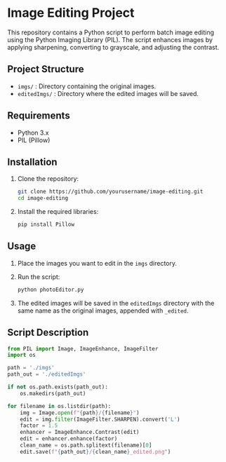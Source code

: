# Image Editing Project

This repository contains a Python script to perform batch image editing using the Python Imaging Library (PIL). The script enhances images by applying sharpening, converting to grayscale, and adjusting the contrast.

## Project Structure
- `imgs/` : Directory containing the original images.
- `editedImgs/` : Directory where the edited images will be saved.

## Requirements
- Python 3.x
- PIL (Pillow)

## Installation

1. Clone the repository:
    ```sh
    git clone https://github.com/yourusername/image-editing.git
    cd image-editing
    ```

2. Install the required libraries:
    ```sh
    pip install Pillow
    ```

## Usage

1. Place the images you want to edit in the `imgs` directory.

2. Run the script:
    ```sh
    python photoEditor.py
    ```

3. The edited images will be saved in the `editedImgs` directory with the same name as the original images, appended with `_edited`.

## Script Description

```python
from PIL import Image, ImageEnhance, ImageFilter
import os

path = './imgs'
path_out = './editedImgs'

if not os.path.exists(path_out):
    os.makedirs(path_out)

for filename in os.listdir(path):
    img = Image.open(f"{path}/{filename}")
    edit = img.filter(ImageFilter.SHARPEN).convert('L')
    factor = 1.5
    enhancer = ImageEnhance.Contrast(edit)
    edit = enhancer.enhance(factor)
    clean_name = os.path.splitext(filename)[0]
    edit.save(f"{path_out}/{clean_name}_edited.png")
